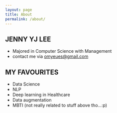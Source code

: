 ```yaml
---
layout: page
title: About
permalink: /about/
---
```


## JENNY YJ LEE
- Majored in Computer Science with Management 
- contact me via omyeues@gmail.com


## MY FAVOURITES
- Data Science
- NLP
- Deep learning in Healthcare
- Data augmentation
- MBTI (not really related to stuff above tho...:p)


